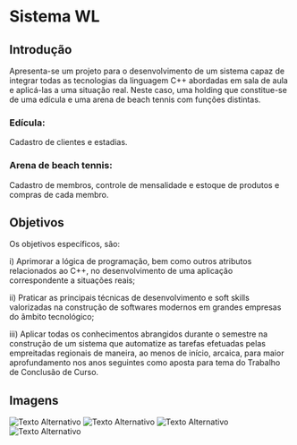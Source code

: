 # Sistema WL

## Introdução
Apresenta-se um projeto para o desenvolvimento de um sistema capaz de integrar todas as tecnologias da linguagem C++ 
abordadas em sala de aula e aplicá-las a uma situação real. Neste caso, uma holding que constitue-se de uma edícula e
uma arena de beach tennis com funções distintas.

### Edícula:
Cadastro de clientes e estadias.

### Arena de beach tennis:
Cadastro de membros, controle de mensalidade e estoque de produtos e compras de cada membro.

## Objetivos
Os objetivos específicos, são: 

i) Aprimorar a lógica de programação, bem como outros atributos relacionados ao C++, no desenvolvimento de uma aplicação correspondente a situações reais; 

ii) Praticar as principais técnicas de desenvolvimento e soft skills valorizadas na construção de softwares modernos em grandes empresas do âmbito tecnológico; 

iii) Aplicar todas os conhecimentos abrangidos durante o semestre na construção de um sistema que automatize as tarefas efetuadas pelas empreitadas regionais de maneira, ao menos de início, arcaica, para maior aprofundamento nos anos seguintes como aposta para tema do Trabalho de Conclusão de Curso.

## Imagens

![Texto Alternativo](https://drive.google.com/file/d/1cOG5l5VpZ1ymczFIRKA6LuPz1DA-Z5-p/view?usp=sharing)
![Texto Alternativo](https://drive.google.com/file/d/1cu9qKG8SjbznvFHrokKipKv7KfsQRFqh/view?usp=sharing)
![Texto Alternativo](https://drive.google.com/file/d/1RV9wxQT55j79g_PvzmqVRR5FSsrOnrbi/view?usp=sharing)
![Texto Alternativo](https://drive.google.com/file/d/19BCOCIVDtGvsTaikyiPeu1lQ5L09mkst/view?usp=sharing)
